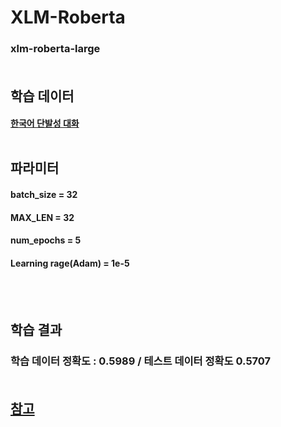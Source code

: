 

# XLM-Roberta 
### xlm-roberta-large <br/><br/>


## 학습 데이터 
#### [한국어 단발성 대화](https://aihub.or.kr/opendata/keti-data/recognition-laguage/KETI-02-009)<br/><br/>


## 파라미터  
#### batch_size = 32
#### MAX_LEN = 32
#### num_epochs = 5
#### Learning rage(Adam) = 1e-5
<br/><br/>



## 학습 결과
### 학습 데이터 정확도 : 0.5989 / 테스트 데이터 정확도 0.5707<br/><br/>



## [참고](https://dacon.io/en/competitions/official/235875/codeshare/4539?page=1&dtype=recent)
